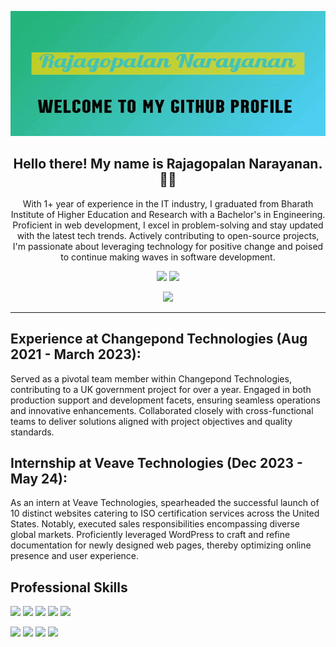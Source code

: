 <p align="center">
 <img  width="800" height="200" src="https://github.com/rajagopalannarayanan/rajagopalannarayanan/blob/main/rishi.gif">
</p>
<h2 align="center">Hello there! My name is Rajagopalan Narayanan. 👋🤓</h2>
<p align="center">With 1+ year of experience in the IT industry, I graduated from Bharath Institute of Higher Education and Research with a Bachelor's in Engineering. Proficient in web development, I excel in problem-solving and stay updated with the latest tech trends. Actively contributing to open-source projects, I'm passionate about leveraging technology for positive change and poised to continue making waves in software development.
</p>

<p align="center"><a href="https://www.linkedin.com/in/raja1888/"><img src="https://img.shields.io/badge/linkedin-%230077B5.svg?&style=for-the-badge&logo=linkedin&logoColor=white" height=25></a> <a href="https://www.instagram.com/rajagopalan_narayanan?igsh=Y2VzM294bm1iMmps"><img src="https://img.shields.io/badge/instagram-%23E4405F.svg?&style=for-the-badge&logo=instagram&logoColor=white" height=25></a> 
</p>

<p align=center>
  <a href="https://github.com/Terabyte17">
    <img src="https://badges.pufler.dev/visits/Terabyte17/Terabyte17?style=flat-square&color=black&logo=github">
   

  </a>
</p>
<p align="center">
</p>


<hr>



<h2>Experience at Changepond Technologies (Aug 2021 - March 2023):</h2>
<p>Served as a pivotal team member within Changepond Technologies, contributing to a UK government project for over a year. Engaged in both production support and development facets, ensuring seamless operations and innovative enhancements. Collaborated closely with cross-functional teams to deliver solutions aligned with project objectives and quality standards.</p>

<h2>Internship at Veave Technologies (Dec 2023 - May 24):</h2>
<p>As an intern at Veave Technologies, spearheaded the successful launch of 10 distinct websites catering to ISO certification services across the United States. Notably, executed sales responsibilities encompassing diverse global markets. Proficiently leveraged WordPress to craft and refine documentation for newly designed web pages, thereby optimizing online presence and user experience.</p>

<h2>Professional Skills</h2>
<p align="left">
<img src="https://img.shields.io/badge/HTML5-%23E34F26.svg?&style=for-the-badge&logo=html5&logoColor=white"/> 
<img src="https://img.shields.io/badge/CSS3-%231572B6.svg?&style=for-the-badge&logo=css3&logoColor=white"/> 
<img src="https://img.shields.io/badge/JavaScript-%23323330.svg?&style=for-the-badge&logo=javascript&logoColor=%23F7DF1E"/> 
<img src="https://img.shields.io/badge/ASP.NET-%23121011.svg?&style=for-the-badge&logo=.net&logoColor=white"/> 
<img src="https://img.shields.io/badge/WordPress-%23121011.svg?&style=for-the-badge&logo=wordpress&logoColor=white"/>
</p>
<p align="left">
<img src="https://img.shields.io/badge/Web Development-blue"> <img src="https://img.shields.io/badge/Mobile App Development-green"> <img src="https://img.shields.io/badge/Database Management-orange"> <img src="https://img.shields.io/badge/Algorithms and Data Structures-red"> 
</p>
